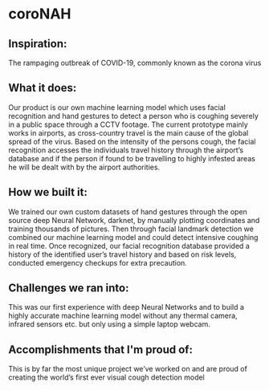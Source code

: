 # coroNAH

## Inspiration:

The rampaging outbreak of COVID-19, commonly known as the corona virus

## What it does:

Our product is our own machine learning model which uses facial recognition and hand gestures to detect a 
person who is coughing severely in a public space through a CCTV footage. The current prototype mainly works 
in airports, as cross-country travel is the main cause of the global spread of the virus. Based on the intensity 
of the persons cough, the facial recognition accesses the individuals travel history through the airport’s database 
and if the person if found to be travelling to highly infested areas he will be dealt with by the airport authorities.

## How we built it:

We trained our own custom datasets of hand gestures through the open source deep Neural Network, darknet, 
by manually plotting coordinates and training thousands of pictures. Then through facial landmark detection 
we combined our machine learning model and could detect intensive coughing in real time. Once recognized, our 
facial recognition database provided a history of the identified user’s travel history and based on risk levels, 
conducted emergency checkups for extra precaution.

## Challenges we ran into:

This was our first experience with deep Neural Networks and to build a highly accurate machine learning model 
without any thermal camera, infrared sensors etc. but only using a simple laptop webcam.

## Accomplishments that I'm proud of:

This is by far the most unique project we’ve worked on and are proud of creating the world’s first ever 
visual cough detection model
